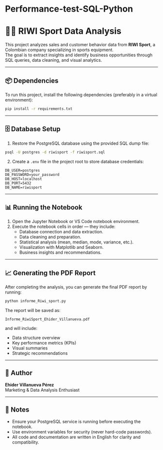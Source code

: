 # Performance-test-SQL-Python
# 🏋️‍♂️ RIWI Sport Data Analysis

This project analyzes sales and customer behavior data from **RIWI Sport**, a Colombian company specializing in sports equipment.  
The goal is to extract insights and identify business opportunities through SQL queries, data cleaning, and visual analytics.

---

## 📦 Dependencies

To run this project, install the following dependencies (preferably in a virtual environment):

```bash
pip install -r requirements.txt
```

---

## 🗄️ Database Setup

1. Restore the PostgreSQL database using the provided SQL dump file:

```bash
psql -U postgres -d riwisport -f riwisport.sql
```

2. Create a `.env` file in the project root to store database credentials:

```env
DB_USER=postgres
DB_PASSWORD=your_password
DB_HOST=localhost
DB_PORT=5432
DB_NAME=riwisport
```

---

## 📊 Running the Notebook

1. Open the Jupyter Notebook or VS Code notebook environment.  
2. Execute the notebook cells in order — they include:
   - Database connection and data extraction.
   - Data cleaning and preparation.
   - Statistical analysis (mean, median, mode, variance, etc.).
   - Visualization with Matplotlib and Seaborn.
   - Business insights and recommendations.

---

## 📈 Generating the PDF Report

After completing the analysis, you can generate the final PDF report by running:

```bash
python informe_Riwi_sport.py
```

The report will be saved as:

```
Informe_RiwiSport_Ehider_Villanueva.pdf
```

and will include:
- Data structure overview
- Key performance metrics (KPIs)
- Visual summaries
- Strategic recommendations

---

## 👤 Author

**Ehider Villanueva Pérez**  
Marketing & Data Analysis Enthusiast  

---

## 🧠 Notes

- Ensure your PostgreSQL service is running before executing the notebook.  
- Use environment variables for security (never hard-code passwords).  
- All code and documentation are written in English for clarity and compatibility.

